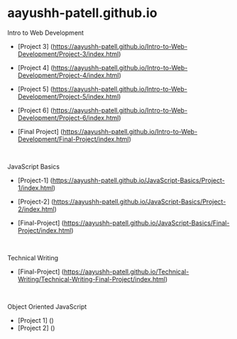 # aayushh-patell.github.io

Intro to Web Development

- [Project 3] (https://aayushh-patell.github.io/Intro-to-Web-Development/Project-3/index.html)
- [Project 4] (https://aayushh-patell.github.io/Intro-to-Web-Development/Project-4/index.html)
- [Project 5] (https://aayushh-patell.github.io/Intro-to-Web-Development/Project-5/index.html)
- [Project 6] (https://aayushh-patell.github.io/Intro-to-Web-Development/Project-6/index.html)

- [Final Project] (https://aayushh-patell.github.io/Intro-to-Web-Development/Final-Project/index.html)

<br>

JavaScript Basics

- [Project-1] (https://aayushh-patell.github.io/JavaScript-Basics/Project-1/index.html)
- [Project-2] (https://aayushh-patell.github.io/JavaScript-Basics/Project-2/index.html)

- [Final-Project] (https://aayushh-patell.github.io/JavaScript-Basics/Final-Project/index.html)

<br>

Technical Writing

- [Final-Project] (https://aayushh-patell.github.io/Technical-Writing/Technical-Writing-Final-Project/index.html)

<br>

Object Oriented JavaScript

- [Project 1] ()
- [Project 2] ()

<br>

